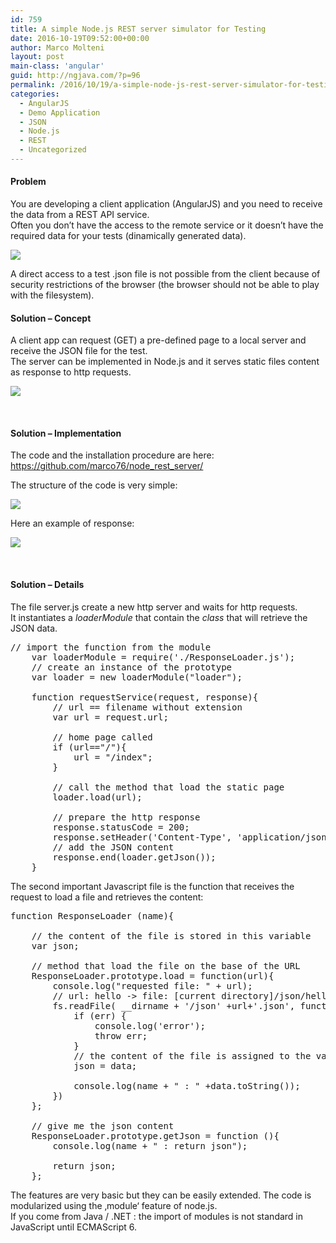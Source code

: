 ```yaml
---
id: 759
title: A simple Node.js REST server simulator for Testing
date: 2016-10-19T09:52:00+00:00
author: Marco Molteni
layout: post
main-class: 'angular'
guid: http://ngjava.com/?p=96
permalink: /2016/10/19/a-simple-node-js-rest-server-simulator-for-testing/
categories:
  - AngularJS
  - Demo Application
  - JSON
  - Node.js
  - REST
  - Uncategorized
---
```

#### Problem

<p dir="auto">
  You are developing a client application (AngularJS) and you need to receive the data from a REST API service.<br /> Often you don’t have the access to the remote service or it doesn’t have the required data for your tests (dinamically generated data).
</p>

[<img class="aligncenter" src="https://i1.wp.com/marco.dev/wp-content/uploads/2016/10/node_mini_problem_1.png?resize=600%2C173" align="middle" data-recalc-dims="1" />](https://i1.wp.com/marco.dev/wp-content/uploads/2016/10/node_mini_problem_1_full.png)

A direct access to a test .json file is not possible from the client because of security restrictions of the browser (the browser should not be able to play with the filesystem).

#### Solution &#8211; Concept

<p dir="ltr">
  A client app can request (GET) a pre-defined page to a local server and receive the JSON file for the test.<br /> The server can be implemented in Node.js and it serves static files content as response to http requests.
</p>

<img class="aligncenter" src="https://i1.wp.com/marco.dev/wp-content/uploads/2016/10/node_mini_server_3.png?resize=600%2C356" align="middle" data-recalc-dims="1" />

&nbsp;

#### Solution &#8211; Implementation

<p dir="ltr">
  The code and the installation procedure are here: <a href="https://github.com/marco76/node_rest_server/" target="_blank">https://github.com/marco76/node_rest_server/</a>
</p>

<p dir="ltr">
  The structure of the code is very simple:
</p>

[<img class="aligncenter" src="https://i1.wp.com/marco.dev/wp-content/uploads/2016/10/node_mini_server_structure_1.png?resize=300%2C191" align="middle" data-recalc-dims="1" />](https://i0.wp.com/marco.dev/wp-content/uploads/2016/10/node_mini_server_structure_1_full.png)

<p dir="ltr">
  Here an example of response:
</p>

[<img class="aligncenter" src="https://i1.wp.com/marco.dev/wp-content/uploads/2016/10/node_mini_server_response_1.png?resize=600%2C210" align="middle" data-recalc-dims="1" />](https://i0.wp.com/marco.dev/wp-content/uploads/2016/10/node_mini_server_response_1_full.png)

&nbsp;

#### Solution &#8211; Details

<p dir="ltr">
  The file server.js create a new http server and waits for http requests.<br /> It instantiates a <em>loaderModule</em> that contain the <em>class</em> that will retrieve the JSON data.
</p>

<pre class="brush: jscript; title: ; notranslate" title="">// import the function from the module
    var loaderModule = require('./ResponseLoader.js');
    // create an instance of the prototype
    var loader = new loaderModule("loader");

    function requestService(request, response){
        // url == filename without extension 
        var url = request.url;
        
        // home page called
        if (url=="/"){
            url = "/index";
        }
        
        // call the method that load the static page 
        loader.load(url);
        
        // prepare the http response
        response.statusCode = 200;
        response.setHeader('Content-Type', 'application/json');
        // add the JSON content
        response.end(loader.getJson());
    }</pre>

<p dir="ltr">
  The second important Javascript file is the function that receives the request to load a file and retrieves the content:
</p>

<pre class="brush: jscript; title: ; notranslate" title="">function ResponseLoader (name){

    // the content of the file is stored in this variable
    var json;

    // method that load the file on the base of the URL
    ResponseLoader.prototype.load = function(url){
        console.log("requested file: " + url);
        // url: hello -&gt; file: [current directory]/json/hello.json
        fs.readFile( __dirname + '/json' +url+'.json', function (err, data) {
            if (err) {
                console.log('error');
                throw err;
            }
            // the content of the file is assigned to the variable
            json = data;

            console.log(name + " : " +data.toString());
        })
    };

    // give me the json content
    ResponseLoader.prototype.getJson = function (){
        console.log(name + " : return json");

        return json;
    };
</pre>

<p dir="ltr">
  The features are very basic but they can be easily extended. The code is modularized using the ‚module‘ feature of node.js.<br /> If you come from Java / .NET : the import of modules is not standard in JavaScript until ECMAScript 6.
</p>